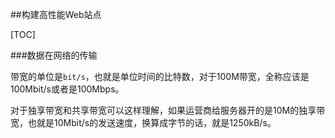 ##构建高性能Web站点

[TOC]

###数据在网络的传输

带宽的单位是`bit/s`，也就是单位时间的比特数，对于100M带宽，全称应该是100Mbit/s或者是100Mbps。

对于独享带宽和共享带宽可以这样理解，如果运营商给服务器开的是10M的独享带宽，也就是10Mbit/s的发送速度，换算成字节的话，就是1250kB/s。
